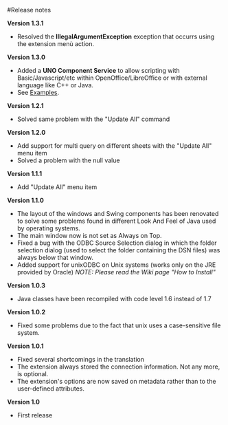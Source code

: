 #Release notes

**Version 1.3.1**
* Resolved the **IllegalArgumentException** exception that occurrs using the extension menù action.

**Version 1.3.0**
* Added a **UNO Component Service** to allow scripting with Basic/Javascript/etc within OpenOffice/LibreOffice or with external language like C++ or Java.
* See [Examples](https://github.com/balthier82/queryconnector/blob/master/help/Examples.md).

**Version 1.2.1**
* Solved same problem with the "Update All" command

**Version 1.2.0**
 * Add support for multi query on different sheets with the "Update All" menu item
 * Solved a problem with the null value

**Version 1.1.1**
 * Add "Update All" menu item

**Version 1.1.0**
 * The layout of the windows and Swing components has been renovated to solve some problems found in different Look And Feel of Java used by operating systems.
 * The main window now is not set as Always on Top.
 * Fixed a bug with the ODBC Source Selection dialog in which the folder selection dialog (used to select the folder containing the DSN files) was always below that window.
 * Added support for unixODBC on Unix systems (works only on the JRE provided by Oracle) *NOTE: Please read the Wiki page "How to Install"*

**Version 1.0.3**
 * Java classes have been recompiled with code level 1.6 instead of 1.7

**Version 1.0.2**
 * Fixed some problems due to the fact that unix uses a case-sensitive file system.

**Version 1.0.1**
 * Fixed several shortcomings in the translation 
 * The extension always stored the connection information. Not any more, is optional. 
 * The extension's options are now saved on metadata rather than to the user-defined attributes.

**Version 1.0**
 * First release
